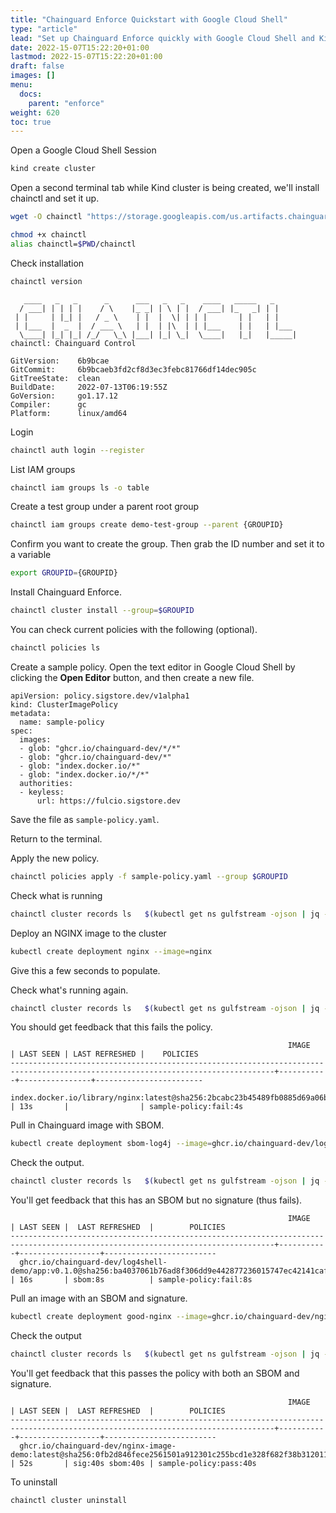 ```yaml
---
title: "Chainguard Enforce Quickstart with Google Cloud Shell"
type: "article"
lead: "Set up Chainguard Enforce quickly with Google Cloud Shell and Kind"
date: 2022-15-07T15:22:20+01:00
lastmod: 2022-15-07T15:22:20+01:00
draft: false
images: []
menu:
  docs:
    parent: "enforce"
weight: 620
toc: true
---
```


Open a Google Cloud Shell Session

```sh
kind create cluster
```

Open a second terminal tab while Kind cluster is being created, we'll install chainctl and set it up.

```sh
wget -O chainctl "https://storage.googleapis.com/us.artifacts.chainguard-poc.appspot.com/chainctl_$(uname -s)_$(uname -m)"
```

```sh
chmod +x chainctl
alias chainctl=$PWD/chainctl
```

Check installation

```sh
chainctl version
```

```
   ____   _   _      _      ___   _   _    ____   _____   _
  / ___| | | | |    / \    |_ _| | \ | |  / ___| |_   _| | |
 | |     | |_| |   / _ \    | |  |  \| | | |       | |   | |
 | |___  |  _  |  / ___ \   | |  | |\  | | |___    | |   | |___
  \____| |_| |_| /_/   \_\ |___| |_| \_|  \____|   |_|   |_____|
chainctl: Chainguard Control

GitVersion:    6b9bcae
GitCommit:     6b9bcaeb3fd2cf8d3ec3febc81766df14dec905c
GitTreeState:  clean
BuildDate:     2022-07-13T06:19:55Z
GoVersion:     go1.17.12
Compiler:      gc
Platform:      linux/amd64
```

Login

```sh
chainctl auth login --register
```

List IAM groups

```sh
chainctl iam groups ls -o table
```

Create a test group under a parent root group

```sh
chainctl iam groups create demo-test-group --parent {GROUPID}
```

Confirm you want to create the group. Then grab the ID number and set it to a variable

```sh
export GROUPID={GROUPID}
```

Install Chainguard Enforce.

```sh
chainctl cluster install --group=$GROUPID
```

You can check current policies with the following (optional).

```sh
chainctl policies ls
```

Create a sample policy. Open the text editor in Google Cloud Shell by clicking the **Open Editor** button, and then create a new file.

```
apiVersion: policy.sigstore.dev/v1alpha1
kind: ClusterImagePolicy
metadata:
  name: sample-policy
spec:
  images:
  - glob: "ghcr.io/chainguard-dev/*/*"
  - glob: "ghcr.io/chainguard-dev/*"
  - glob: "index.docker.io/*"
  - glob: "index.docker.io/*/*"
  authorities:
  - keyless:
      url: https://fulcio.sigstore.dev
```

Save the file as `sample-policy.yaml`.

Return to the terminal.

Apply the new policy.

```sh
chainctl policies apply -f sample-policy.yaml --group $GROUPID
```

Check what is running 

```sh
chainctl cluster records ls   $(kubectl get ns gulfstream -ojson | jq -r .metadata.uid)
```

Deploy an NGINX image to the cluster

```sh
kubectl create deployment nginx --image=nginx
```

Give this a few seconds to populate.

Check what's running again.

```sh
chainctl cluster records ls   $(kubectl get ns gulfstream -ojson | jq -r .metadata.uid)
```

You should get feedback that this fails the policy.

```
                                                              IMAGE                                                              | LAST SEEN | LAST REFRESHED |    POLICIES
---------------------------------------------------------------------------------------------------------------------------------+-----------+----------------+------------------------
  index.docker.io/library/nginx:latest@sha256:2bcabc23b45489fb0885d69a06ba1d648aeda973fae7bb981bafbb884165e514                   | 13s       |                | sample-policy:fail:4s
```
  
Pull in Chainguard image with SBOM.

```sh
kubectl create deployment sbom-log4j --image=ghcr.io/chainguard-dev/log4shell-demo/app:v0.1.0
```

Check the output.

```sh
chainctl cluster records ls   $(kubectl get ns gulfstream -ojson | jq -r .metadata.uid)
```

You'll get feedback that this has an SBOM but no signature (thus fails).

```
                                                              IMAGE                                                              | LAST SEEN |  LAST REFRESHED  |        POLICIES
---------------------------------------------------------------------------------------------------------------------------------+-----------+------------------+-------------------------
  ghcr.io/chainguard-dev/log4shell-demo/app:v0.1.0@sha256:ba4037061b76ad8f306dd9e442877236015747ec42141caf504dc0df4d10708d       | 16s       | sbom:8s          | sample-policy:fail:8s
```

Pull an image with an SBOM and signature.

```sh
kubectl create deployment good-nginx --image=ghcr.io/chainguard-dev/nginx-image-demo
```

Check the output

```sh
chainctl cluster records ls   $(kubectl get ns gulfstream -ojson | jq -r .metadata.uid)
```

You'll get feedback that this passes the policy with both an SBOM and signature.

```
                                                              IMAGE                                                              | LAST SEEN |  LAST REFRESHED  |        POLICIES
---------------------------------------------------------------------------------------------------------------------------------+-----------+------------------+-------------------------
  ghcr.io/chainguard-dev/nginx-image-demo:latest@sha256:0fb2d846fece2561501a912301c255bcd1e328f682f38b312011705595e9634e         | 52s       | sig:40s sbom:40s | sample-policy:pass:40s
 ```
 
 To uninstall

```sh
chainctl cluster uninstall
```
